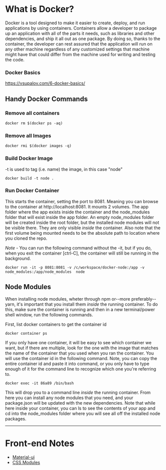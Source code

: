 # What is Docker?
Docker is a tool designed to make it easier to create, deploy, and run applications by using containers. Containers allow a developer to package up an application with all of the parts it needs, such as libraries and other dependencies, and ship it all out as one package. By doing so, thanks to the container, the developer can rest assured that the application will run on any other machine regardless of any customized settings that machine might have that could differ from the machine used for writing and testing the code.

### Docker Basics
https://vsupalov.com/6-docker-basics/

## Handy Docker Commands

### Remove all containers
``` docker rm $(docker ps -aq) ```

### Remove all Images
``` docker rmi $(docker images -q) ```

### Build Docker Image
-t is used to tag (i.e. name) the image, in this case "node"

``` docker build -t node . ```

### Run Docker Container
This starts the container, setting the port to 8081.  Meaning you can browse to the container at http://localhost:8081.  It mounts 2 volumes.  The app folder where the app exists inside the container and the node_modules folder that will exist inside the app folder.  An empty node_modules folder will be created inside the root folder, but the installed node modules will not be visible there.  They are only visible *inside* the container. Also note that the first volume being mounted needs to be the absolute path to location where you cloned the repo.

*Note* - You can run the following command without the -it, but if you do, when you exit the container [ctrl-C], the container will still be running in the background.

``` docker run -it -p 8081:8081 -v /c/workspace/docker-node:/app -v node_modules:/app/node_modules  node ```

## Node Modules
When installing node modules, wheter through npm or--more preferably--yarn, it's important that you install them *inside* the running container. To do this, make sure the container is running and then in a new terminal/power shell window, run the following commands.

First, list docker containers to get the container id

``` docker container ps ```

If you only have one container, it will be easy to see which container we want, but if there are multiple, look for the one with the image that matches the name of the container that you used when you ran the container. You will use the container id in the following command. Note, you can copy the entire container id and paste it into command, or you only have to type enough of it for the command line to recognize which one you're referring to.

``` docker exec -it 86a89 /bin/bash ```

This will drop you to a command line *inside* the running container.  From here you can install any node modules that you need, and your package.json will be updated with the new dependencies.  Note that while here inside your container, you can ls to see the contents of your app and cd into the node_modules folder where you will see all off the installed node packages.

*****
# Front-end Notes

* [Material-ui](http://www.material-ui.com)
* [CSS Modules](https://github.com/css-modules/css-modules)
